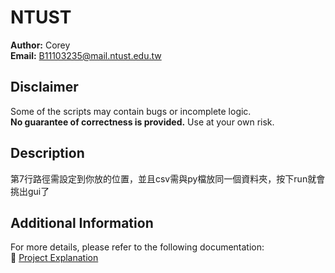 # NTUST

**Author:** Corey  
**Email:** B11103235@mail.ntust.edu.tw     


## Disclaimer
Some of the scripts may contain bugs or incomplete logic.  
**No guarantee of correctness is provided.** Use at your own risk.

## Description
第7行路徑需設定到你放的位置，並且csv需與py檔放同一個資料夾，按下run就會挑出gui了

## Additional Information
For more details, please refer to the following documentation:  
🔗 [Project Explanation]()
